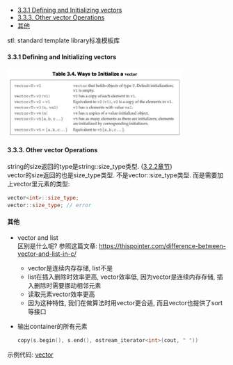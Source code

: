 <!-- TOC -->

- [3.3.1 Defining and Initializing vectors](#331-defining-and-initializing-vectors)
- [3.3.3. Other vector Operations](#333-other-vector-operations)
- [其他](#其他)

<!-- /TOC -->

stl: standard template library标准模板库


<a id="markdown-331-defining-and-initializing-vectors" name="331-defining-and-initializing-vectors"></a>
#### 3.3.1 Defining and Initializing vectors

<img src="_images/initialize_a_vector.png" width=80%>

<a id="markdown-333-other-vector-operations" name="333-other-vector-operations"></a>
#### 3.3.3. Other vector Operations

string的size返回的type是string::size_type类型. ([3.2.2章节](docs/chapter_3_strings_vectors_and_arrays/3.2.字符和字符串?id=the-stringsize_type-type))  
vector的size返回的也是size_type类型. 不是vector::size_type类型. 而是需要加上vector里元素的类型:
```cpp
vector<int>::size_type;
vector::size_type; // error
```

<a id="markdown-其他" name="其他"></a>
#### 其他

- vector and list  
  区别是什么呢? 参照这篇文章: <https://thispointer.com/difference-between-vector-and-list-in-c/>
  - vector是连续内存存储, list不是
  - list在插入删除时效率更高, vector效率低, 因为vector是连续内存存储, 插入删除时需要挪动相邻元素
  - 读取元素vector效率更高
  - 因为这种特性, 我们在做算法时用vector更合适, 而且vector也提供了sort等接口

- 输出container的所有元素

  ```C++
  copy(s.begin(), s.end(), ostream_iterator<int>(cout, " "))
  ```

示例代码: <a href='code/stl/stl_container1.cpp'>vector</a>